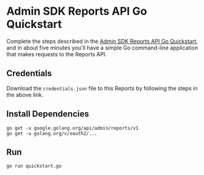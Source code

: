 # Admin SDK Reports API Go Quickstart

Complete the steps described in the [Admin SDK Reports API Go Quickstart](https://developers.google.com/admin-sdk/reports/v1/quickstart/go), and in about five minutes you'll have a simple Go command-line application that makes requests to the Reports API.

## Credentials

Download the `credentials.json` file to this Reports by following the steps in the above link.

## Install Dependencies

```
go get -u google.golang.org/api/admin/reports/v1
go get -u golang.org/x/oauth2/...
```

## Run

`go run quickstart.go`
